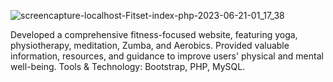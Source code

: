 ![screencapture-localhost-Fitset-index-php-2023-06-21-01_17_38](https://github.com/user-attachments/assets/dc17194d-689d-4d03-a8ba-989c0a2bfe46)

Developed a comprehensive fitness-focused website, featuring yoga, physiotherapy, meditation, Zumba, and
Aerobics.
Provided valuable information, resources, and guidance to improve users' physical and mental well-being.
Tools & Technology: Bootstrap, PHP, MySQL.
